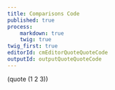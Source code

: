 ```yaml
---
title: Comparisons Code
published: true
process:
    markdown: true
    twig: true
twig_first: true
editorId: cmEditorQuoteQuoteCode
outputId: outputQuoteQuoteCode
---
```

(quote (1 2 3))